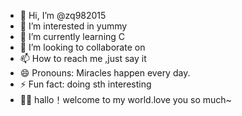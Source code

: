- 👋 Hi, I’m @zq982015
- 👀 I’m interested in yummy
- 🌱 I’m currently learning C
- 💞️ I’m looking to collaborate on 
- 📫 How to reach me ,just say it
- 😄 Pronouns: Miracles happen every day.
- ⚡ Fun fact: doing sth interesting
- 🧙‍♀️ hallo！welcome to my world.love you so much~
<!---
zq982015/zq982015 is a ✨ special ✨ repository because its `README.md` (this file) appears on your GitHub profile.
You can click the Preview link to take a look at your changes.
--->
